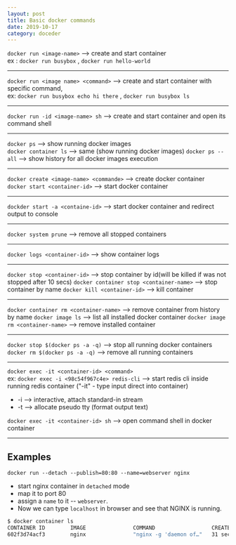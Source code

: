 ```yaml
---
layout: post
title: Basic docker commands
date: 2019-10-17
category: doceder
---  
```


`docker run <image-name>` --> create and start container  
ex : `docker run busybox` , `docker run hello-world`

---

`docker run <image name> <command>` --> create and start container with specific command,  
ex: `docker run busybox echo hi there` , `docker run busybox ls`

---

`docker run -id <image-name> sh` --> create and start container and open its command shell

---

`docker ps`           --> show running docker images  
`docker container ls` --> same (show running docker images)
`docker ps --all`     --> show history for all docker images execution

---

`docker create <image-name> <commande>` --> create docker container  
`docker start <container-id>`           --> start docker container

---

`dockder start -a <containe-id>`        --> start docker container and redirect output to console

---

`docker system prune` --> remove all stopped containers

---

`docker logs <container-id>` --> show container logs

---

`docker stop <container-id>`             --> stop container by id(will be killed if was not stopped after 10 secs) 
`docker container stop <container-name>` --> stop container by name
`docker kill <container-id>`             --> kill container

---

`docker container rm <container-name>` --> remove container from history by name
`docker image ls`                      --> list all installed docker container
`docker image rm <container-name>`     --> remove installed container

---

`docker stop $(docker ps -a -q)`       --> stop all running docker containers  
`docker rm $(docker ps -a -q)`         --> remove all running containers

---

`docker exec -it <container-id> <command>`  
ex: `docker exec -i <98c54f967c4e> redis-cli` --> start redis cli inside running redis container ("-it" - type input direct into container)
+ -i --> interactive, attach standard-in stream
+ -t --> allocate pseudo tty (format output text)

`docker exec -it <container-id> sh` --> open command shell in docker container

---

## Examples

`docker run --detach --publish=80:80 --name=webserver nginx`
+ start nginx container in `detached` mode
+ map it to port 80 
+ assign a `name` to it -- `webserver`. 
+ Now we can type `localhost` in browser and see that NGINX is running.

```bash
$ docker container ls
CONTAINER ID        IMAGE               COMMAND                  CREATED             STATUS              PORTS                NAMES
602f3d74acf3        nginx               "nginx -g 'daemon of…"   31 seconds ago      Up 30 seconds       0.0.0.0:80->80/tcp   webserver
```

